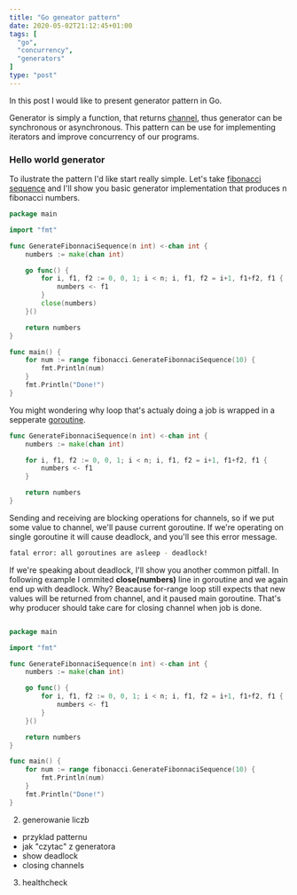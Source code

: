 ```yaml
---
title: "Go geneator pattern"
date: 2020-05-02T21:12:45+01:00
tags: [
  "go",
  "concurrency",
  "generators"
]
type: "post"
---
```


In this post I would like to present generator pattern in Go.
<!--more-->
Generator is simply a function, that returns [channel](https://tour.golang.org/concurrency/2), thus
generator can be synchronous or asynchronous. This pattern can be use for implementing iterators and improve concurrency of our programs.

### Hello world generator

To ilustrate the pattern I'd like start really simple. Let's take [fibonacci sequence](https://en.wikipedia.org/wiki/Fibonacci_number) and I'll show you basic generator implementation
that produces n fibonacci numbers.

```go
package main

import "fmt"

func GenerateFibonnaciSequence(n int) <-chan int {
	numbers := make(chan int)

	go func() {
		for i, f1, f2 := 0, 0, 1; i < n; i, f1, f2 = i+1, f1+f2, f1 {
			numbers <- f1
		}
		close(numbers)
	}()

	return numbers
}

func main() {
	for num := range fibonacci.GenerateFibonnaciSequence(10) {
		fmt.Println(num)
	}
	fmt.Println("Done!")
}

```

You might wondering why loop that's actualy doing a job is wrapped in a sepperate [goroutine](https://golangbot.com/goroutines/).

```go
func GenerateFibonnaciSequence(n int) <-chan int {
	numbers := make(chan int)

	for i, f1, f2 := 0, 0, 1; i < n; i, f1, f2 = i+1, f1+f2, f1 {
		numbers <- f1
	}

	return numbers
}

```

Sending and receiving are blocking operations for channels, so if we put some value to channel, we'll pause current goroutine.
If we're operating on single goroutine it will cause deadlock, and you'll see this error message.

```bash
fatal error: all goroutines are asleep - deadlock!
```
If we're speaking about deadlock, I'll show you another common pitfall. In following example
I ommited **close(numbers)** line in goroutine and we again end up with deadlock. Why?
Beacause for-range loop still expects that new values will be returned from channel, and
it paused main goroutine. That's why producer should take care for closing channel when job is done.

```go

package main

import "fmt"

func GenerateFibonnaciSequence(n int) <-chan int {
	numbers := make(chan int)

	go func() {
		for i, f1, f2 := 0, 0, 1; i < n; i, f1, f2 = i+1, f1+f2, f1 {
			numbers <- f1
		}
	}()

	return numbers
}

func main() {
	for num := range fibonacci.GenerateFibonnaciSequence(10) {
		fmt.Println(num)
	}
	fmt.Println("Done!")
}
```

2. generowanie liczb 
- przyklad patternu
- jak "czytac" z generatora
- show deadlock
- closing channels

3. healthcheck
